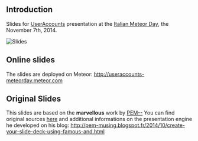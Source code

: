 ## Introduction
Slides for [UserAccounts](https://github.com/meteor-useraccounts) presentation at the [Italian Meteor Day](http://www.meetup.com/Meteor-Italia/events/210707922/), the November 7th, 2014.

![Slides](https://raw.githubusercontent.com/splendido/MIM2014Slides/master/private/doc/slides.png)

## Online slides
The slides are deployed on Meteor: http://useraccounts-meteorday.meteor.com

## Original Slides
This slides are based on the **marvellous** work by [PEM--](https://github.com/PEM--)
You can find original sources [here](https://github.com/PEM--/MeetupFamousSlides) and additional informations on the presentation engine he developed on his blog: http://pem-musing.blogspot.fr/2014/10/create-your-slide-deck-using-famous-and.html